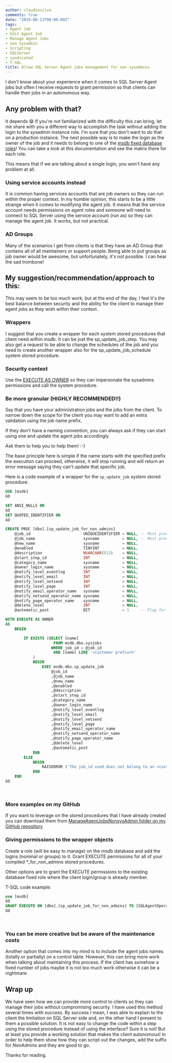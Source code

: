 ```yaml
---
author: claudiosilva
comments: true
date: "2019-08-13T00:00:00Z"
tags:
- Agent Job
- Edit Agent Job
- Manage Agent Jobs
- non sysadmin
- Scripting
- SQLServer
- syndicated
- T-SQL
title: Allow SQL Server Agent jobs management for non sysadmins
---
```

I don't know about your experience when it comes to SQL Server Agent jobs but often I receive requests to grant permission so that clients can handle their jobs in an autonomous way.

## Any problem with that?

It depends 😄
If you're not familiarized with the difficulty this can bring, let me share with you a different way to accomplish the task without adding the login to the sysadmin instance role. I'm sure that you don't want to do that on a production instance.
The next possible way is to make the login as the owner of the job and it needs to belong to one of the [msdb fixed database roles](https://docs.microsoft.com/en-us/sql/ssms/agent/sql-server-agent-fixed-database-roles?view=sql-server-2017)! You can take a look at this documentation and see the matrix there for each role.

This means that if we are talking about a single login, you won't have any problem at all.

### Using service accounts instead

It is common having services accounts that are job owners so they can run within the proper context.
In my humble opinion, this starts to be a little strange when it comes to modifying the agent job. It means that the service account needs permissions on agent roles and someone will need to connect to SQL Server using the service account (run as) so they can manage the agent job. It works, but not practical.

### AD Groups

Many of the scenarios I get from clients is that they have an AD Group that contains all of all maintainers or support people.
Being able to put groups as job owner would be awesome, but unfortunately, it's not possible.
I can hear the sad trombone!

## My suggestion/recommendation/approach to this:

This may seem to be too much work, but at the end of the day, I feel it's the best balance between security and the ability for the client to manage their agent jobs as they wish within their context.

### Wrappers

I suggest that you create a wrapper for each system stored procedures that client need within msdb. It can be just the sp_update_job_step. You may also get a request to be able to change the schedules of the job and you need to create another wrapper also for the sp_update_job_schedule system stored procedure.

### Security context

Use the [EXECUTE AS OWNER](https://docs.microsoft.com/en-us/sql/t-sql/statements/execute-as-clause-transact-sql?view=sql-server-2017#arguments) so they can impersonate the sysadmins permissions and call the system procedure.

### Be more granular (HIGHLY RECOMMENDED!!)

Say that you have your administration jobs and the jobs from the client. To narrow down the scope for the client you may want to add an extra validation using the job name prefix.

If they don't have a naming convention, you can always ask if they can start using one and update the agent jobs accordingly.

Ask them to help you to help them! :-)

The base principle here is simple if the name starts with the specified prefix the execution can proceed, otherwise, it will stop running and will return an error message saying they can't update that specific job.

Here is a code example of a wrapper for the `sp_update_job` system stored procedure:
``` sql
USE [msdb]
GO

SET ANSI_NULLS ON
GO
SET QUOTED_IDENTIFIER ON
GO

CREATE PROC [dbo].[sp_update_job_for_non_admins]
	@job_id                       UNIQUEIDENTIFIER = NULL, -- Must provide this or current_name
	@job_name                     sysname          = NULL, -- Must provide this or job_id
	@new_name                     sysname          = NULL,
	@enabled                      TINYINT          = NULL,
	@description                  NVARCHAR(512)    = NULL,
	@start_step_id                INT              = NULL,
	@category_name                sysname          = NULL,
	@owner_login_name             sysname          = NULL,
	@notify_level_eventlog        INT              = NULL,
	@notify_level_email           INT              = NULL,
	@notify_level_netsend         INT              = NULL,
	@notify_level_page            INT              = NULL,
	@notify_email_operator_name   sysname          = NULL,
	@notify_netsend_operator_name sysname          = NULL,
	@notify_page_operator_name    sysname          = NULL,
	@delete_level                 INT              = NULL,
	@automatic_post               BIT              = 1     -- Flag for SEM use only

WITH EXECUTE AS OWNER
AS
	BEGIN

		IF EXISTS (SELECT [name]
				     FROM msdb.dbo.sysjobs
					WHERE job_id = @job_id
					 AND [name] LIKE '<customer prefix>%'
			)
			BEGIN
				EXEC msdb.dbo.sp_update_job
					@job_id
					,@job_name
					,@new_name
					,@enabled
					,@description
					,@start_step_id
					,@category_name
					,@owner_login_name
					,@notify_level_eventlog
					,@notify_level_email
					,@notify_level_netsend
					,@notify_level_page
					,@notify_email_operator_name
					,@notify_netsend_operator_name
					,@notify_page_operator_name
					,@delete_level
					,@automatic_post
			END
		ELSE
			BEGIN
				RAISERROR ('The job_id used does not belong to an <customer prefix> job.', 16, 1);
			END
	END
GO
```
&nbsp;

### More examples on my GitHub

If you want to leverage on the stored procedures that I have already created you can download them from [ManageAgentJobsNonsysAdmin folder on my GitHub repository](https://github.com/ClaudioESSilva/SQLServer-PowerShell/tree/master/ManageAgentJobsNonsysAdmin)

### Giving permissions to the wrapper objects

Create a role (will be easy to manage) on the msdb database and add the logins (nominal or groups) to it.
Grant EXECUTE permissions for all of your compiled *_for_non_admins stored procedures.

Other options are to grant the EXECUTE permissions to the existing database fixed role where the client login/group is already member.

T-SQL code example:
``` sql
use [msdb]
GO
GRANT EXECUTE ON [dbo].[sp_update_job_for_non_admins] TO [SQLAgentOperatorRole]
GO
```
&nbsp;

### You can be more creative but be aware of the maintenance costs

Another option that comes into my mind is to include the agent jobs names (totally or partially) on a control table.
However, this can bring more work when talking about maintaining this process. If the client has somehow a fixed number of jobs maybe it is not too much work otherwise it can be a nightmare.

## Wrap up

We have seen how we can provide more control to clients so they can manage their jobs without compromising security.
I have used this method several times with success. By success I mean, I was able to explain to the client the limitation on SQL Server side and, on the other hand I present to them a possible solution.
It is not easy to change the code within a step using the stored procedure instead of using the interface? Sure it is not! But at least you provide a working solution that makes the client autonomous! In order to help them show how they can script out the changes, add the suffix for <em>NonAdmins</em> and they are good to go.

Thanks for reading.
